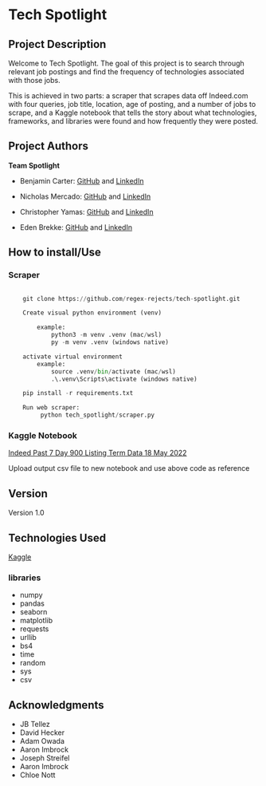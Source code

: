 # Tech Spotlight

## Project Description

Welcome to Tech Spotlight. The goal of this project is to search through relevant job postings and find the frequency of technologies associated with those jobs.

This is achieved in two parts: a scraper that scrapes data off Indeed.com with four queries, job title, location, age of posting, and a number of jobs to scrape, and a Kaggle notebook that tells the story about what technologies, frameworks, and libraries were found and how frequently they were posted.

## Project Authors

**Team Spotlight**

- Benjamin Carter: [GitHub](https://github.com/MotoBenny) and [LinkedIn](https://www.linkedin.com/in/benjamin-carter-dev/)

- Nicholas Mercado: [GitHub](https://github.com/Nicholas-Mercado) and [LinkedIn](https://www.linkedin.com/in/nicholasmercado/)

- Christopher Yamas: [GitHub](https://github.com/chrisyamas)  and [LinkedIn](https://www.linkedin.com/in/chrisyamas/)

- Eden Brekke: [GitHub](https://github.com/eden-brekke) and [LinkedIn](https://www.linkedin.com/in/eden-brekke/)

## How to install/Use

### Scraper

```py

    git clone https://github.com/regex-rejects/tech-spotlight.git

    Create visual python environment (venv)

        example:
            python3 -m venv .venv (mac/wsl)
            py -m venv .venv (windows native)

    activate virtual environment
        example:
            source .venv/bin/activate (mac/wsl)
            .\.venv\Scripts\activate (windows native)

    pip install -r requirements.txt

    Run web scraper:
         python tech_spotlight/scraper.py

```

### Kaggle Notebook

[Indeed Past 7 Day 900 Listing Term Data 18 May 2022]("https://www.kaggle.com/code/edenbrekke/indeed-past-7-day-900-listing-term-data-18may2022")

Upload output csv file to new notebook and use above code as reference

## Version

Version 1.0

## Technologies Used

[Kaggle](https://www.kaggle.com/)

### libraries

- numpy
- pandas
- seaborn
- matplotlib
- requests
- urllib
- bs4
- time
- random
- sys
- csv

## Acknowledgments

- JB Tellez
- David Hecker
- Adam Owada
- Aaron Imbrock
- Joseph Streifel
- Aaron Imbrock
- Chloe Nott


